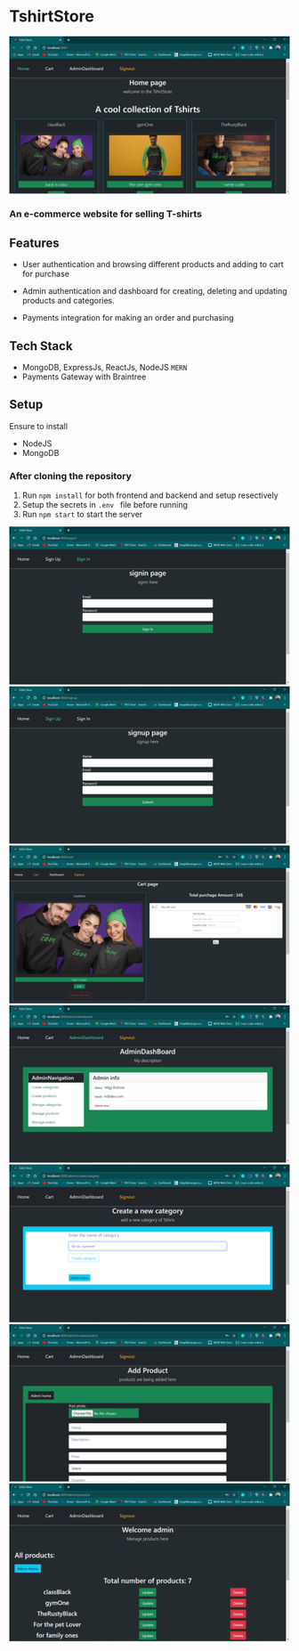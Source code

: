 # TshirtStore

 <img src="img/Screenshot (70).png" class="avatar" >

### An e-commerce website for selling T-shirts

## Features

- User authentication and browsing different products and adding to cart for purchase
- Admin authentication and dashboard for creating, deleting and updating products and categories.

- Payments integration for making an order and purchasing

## Tech Stack

- MongoDB, ExpressJs, ReactJs, NodeJS `MERN`
- Payments Gateway with Braintree

## Setup

Ensure to install

- NodeJS
- MongoDB

### After cloning the repository

1.  Run `npm install` for both frontend and backend and setup resectively
2.  Setup the secrets in `.env ` file before running
3.  Run `npm start` to start the server

<img src="img/Screenshot (73).png" class="avatar" >
<img src="img/Screenshot (74).png" class="avatar" >
<img src="img/Screenshot (76).png" class="avatar" >
<img src="img/Screenshot (77).png" class="avatar" >
<img src="img/Screenshot (78).png" class="avatar" >
<img src="img/Screenshot (79).png" class="avatar" >
<img src="img/Screenshot (80).png" class="avatar" >

